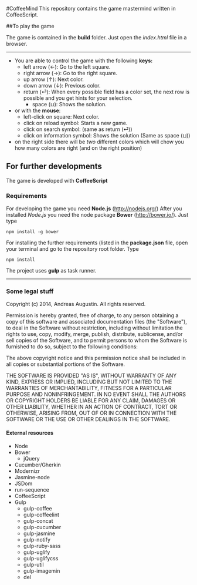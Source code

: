 #CoffeeMind
This repository contains the game mastermind written in CoffeeScript.

##To play the game

The game is contained in the **build** folder. Just open the *index.html* file in a browser.

---
- You are able to control the game with the following **keys:**
 	- left arrow (&#8592;): Go to the left square.
  	- right arrow (&#8594;): Go to the right square.
  	- up arrow (&#8593;): Next color.
  	- down arrow (&#8595;): Previous color.
  	- return (&#9166;): When every possible field has a color set, the next row is possible and you get hints for your selection.
	  - space (&#x02294;): Shows the solution.
- or with the **mouse**:
  	- left-click on square: Next color.
  	- click on reload symbol: Starts a new game.
  	- click on search symbol: (same as return (&#9166;))
  	- click on information symbol: Shows the solution (Same as  space (&#x02294;))
- on the right side there will be *two* different colors which will chow you how many colors are right (and on the right position)

## For further developments
The game is developed with **CoffeeScript** 

### Requirements


For developing the game you need **Node.js** (http://nodejs.org/)
After you installed *Node.js* you need the node package **Bower** (http://bower.io/). Just type 

	npm install -g bower

For installing the further requirements (listed in the **package.json** file, open your terminal and go to the repository root folder. Type

	npm install

The project uses **gulp** as task runner.

---
### Some legal stuff
Copyright (c) 2014, Andreas Augustin. All rights reserved.

Permission is hereby granted, free of charge, to any person obtaining a copy of this software and associated documentation files (the "Software"), to deal in the Software without restriction, including without limitation the rights to use, copy, modify, merge, publish, distribute, sublicense, and/or sell copies of the Software, and to permit persons to whom the Software is furnished to do so, subject to the following conditions:

The above copyright notice and this permission notice shall be included in all copies or substantial portions of the Software.

THE SOFTWARE IS PROVIDED "AS IS", WITHOUT WARRANTY OF ANY KIND, EXPRESS OR IMPLIED, INCLUDING BUT NOT LIMITED TO THE WARRANTIES OF MERCHANTABILITY, FITNESS FOR A PARTICULAR PURPOSE AND NONINFRINGEMENT. IN NO EVENT SHALL THE AUTHORS OR COPYRIGHT HOLDERS BE LIABLE FOR ANY CLAIM, DAMAGES OR OTHER LIABILITY, WHETHER IN AN ACTION OF CONTRACT, TORT OR OTHERWISE, ARISING FROM, OUT OF OR IN CONNECTION WITH THE SOFTWARE OR THE USE OR OTHER DEALINGS IN THE SOFTWARE.

#### External resources
- Node
- Bower
	- jQuery
- Cucumber/Gherkin
- Modernizr
- Jasmine-node
- JSDom
- run-sequence
- CoffeeScript
- Gulp
	- gulp-coffee
	- gulp-coffeelint
	- gulp-concat
	- gulp-cucumber
	- gulp-jasmine
	- gulp-notify
	- gulp-ruby-sass
	- gulp-uglify
	- gulp-uglifycss
	- gulp-util
	- gulp-imagemin
	- del









